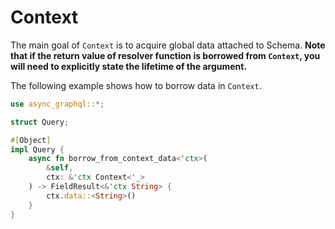 # Context

The main goal of `Context` is to acquire global data attached to Schema. **Note that if the return value of resolver function is borrowed from `Context`, you will need to explicitly state the lifetime of the argument.**

The following example shows how to borrow data in `Context`.

```rust
use async_graphql::*;

struct Query;

#[Object]
impl Query {
    async fn borrow_from_context_data<'ctx>(
        &self,
        ctx: &'ctx Context<'_>
    ) -> FieldResult<&'ctx String> {
        ctx.data::<String>()
    }
}
```
